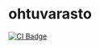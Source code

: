 # ohtuvarasto

[![CI Badge](https://github.com/matimove/ohtuvarasto/actions/workflows/ci.yml/badge.svg)](https://github.com/matimove/ohtuvarasto/actions)
